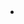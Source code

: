 <li>
  <a href="https://www.52pojie.cn/forum.php?mod=forumdisplay&fid=24&filter=typeid&typeid=29" title="Python 转载 - 『编程语言区』"></a>
</li>
